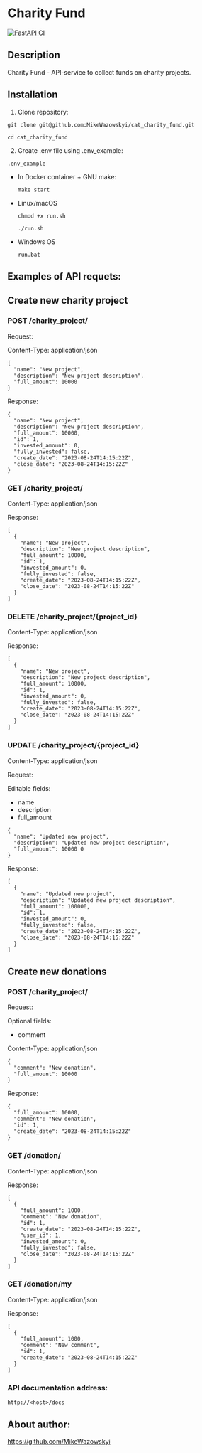 # Charity Fund
[![FastAPI CI](https://github.com/MikeWazowskyi/fund_project/actions/workflows/main.yml/badge.svg)](https://github.com/MikeWazowskyi/fund_project/actions/workflows/main.yml)

## Description

Charity Fund - API-service to collect funds on charity projects.

## Installation

1. Clone repository:

```
git clone git@github.com:MikeWazowskyi/cat_charity_fund.git
```

```
cd cat_charity_fund
```

2. Create .env file using .env_example:

```
.env_example
```
* In Docker container + GNU make:

    ```
    make start
    ```

* Linux/macOS

    ```
    chmod +x run.sh
  
    ./run.sh
    ```

* Windows OS

    ```
    run.bat
    ```

## Examples of API requets:

## Create new charity project

### POST /charity_project/

Request:

Content-Type: application/json

```
{
  "name": "New project",
  "description": "New project description",
  "full_amount": 10000 
}
```

Response:

```
{
  "name": "New project",
  "description": "New project description",
  "full_amount": 10000,
  "id": 1,
  "invested_amount": 0,
  "fully_invested": false,
  "create_date": "2023-08-24T14:15:22Z",
  "close_date": "2023-08-24T14:15:22Z"
}
```

### GET /charity_project/

Content-Type: application/json

Response:

```
[
  {
    "name": "New project",
    "description": "New project description",
    "full_amount": 10000,
    "id": 1,
    "invested_amount": 0,
    "fully_invested": false,
    "create_date": "2023-08-24T14:15:22Z",
    "close_date": "2023-08-24T14:15:22Z"
  }
]
```

### DELETE /charity_project/{project_id}

Content-Type: application/json

Response:

```
[
  {
    "name": "New project",
    "description": "New project description",
    "full_amount": 10000,
    "id": 1,
    "invested_amount": 0,
    "fully_invested": false,
    "create_date": "2023-08-24T14:15:22Z",
    "close_date": "2023-08-24T14:15:22Z"
  }
]
```

### UPDATE /charity_project/{project_id}

Content-Type: application/json

Request:

Editable fields:
  * name
  * description
  * full_amount

```
{
  "name": "Updated new project",
  "description": "Updated new project description",
  "full_amount": 10000 0
}
```

Response:

```
[
  {
    "name": "Updated new project",
    "description": "Updated new project description",
    "full_amount": 100000,
    "id": 1,
    "invested_amount": 0,
    "fully_invested": false,
    "create_date": "2023-08-24T14:15:22Z",
    "close_date": "2023-08-24T14:15:22Z"
  }
]
```

## Create new donations

### POST /charity_project/

Request:

Optional fields:
  * comment

Content-Type: application/json

```
{
  "comment": "New donation",
  "full_amount": 10000 
}
```

Response:

```
{
  "full_amount": 10000,
  "comment": "New donation",
  "id": 1,
  "create_date": "2023-08-24T14:15:22Z"
}
```

### GET /donation/

Content-Type: application/json

Response:

```
[
  {
    "full_amount": 1000,
    "comment": "New donation",
    "id": 1,
    "create_date": "2023-08-24T14:15:22Z",
    "user_id": 1,
    "invested_amount": 0,
    "fully_invested": false,
    "close_date": "2023-08-24T14:15:22Z"
  }
]
```

### GET /donation/my

Content-Type: application/json

Response:

```
[
  {
    "full_amount": 1000,
    "comment": "New comment",
    "id": 1,
    "create_date": "2023-08-24T14:15:22Z"
  }
]
```

### API documentation address:

```
http://<host>/docs
```


## About author:

https://github.com/MikeWazowskyi
